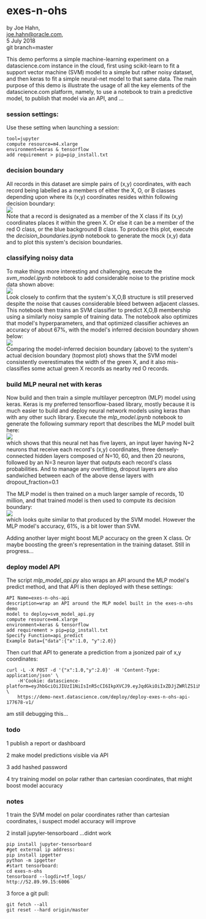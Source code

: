 # exes-n-ohs

by Joe Hahn,<br />
joe.hahn@oracle.com,<br />
5 July 2018<br />
git branch=master

This demo performs a simple machine-learning experiment on a datascience.com instance 
in the cloud, first using scikit-learn to fit a support vector machine (SVM) model
to a simple but rather noisy dataset, and then keras to fit a simple neural-net model
to that same data. The main purpose of this demo is illustrate the usage of all the
key elements of the datascience.com platform, namely, to use a notebook to train a predictive
model, to publish that model via an API, and ...

### session settings:

Use these setting when launching a session:

    tool=jupyter
    compute resource=m4.xlarge
    environment=keras & tensorflow
    add requirement > pip=pip_install.txt


### decision boundary

All records in this dataset are simple pairs of (x,y) coordinates, with each record
being labelled as a members of either the X, O, or B classes depending
upon where its (x,y) coordinates resides within following decision boundary:<br />
![](figs/decision_boundary.png)<br />
Note that a record is designated as a member of the X class if its (x,y) coordinates
places it within the green X. Or else it can be a member of the
red O class, or the blue background B class. To produce this plot, execute the 
_decision_boundaries.ipynb_ notebook to generate the mock (x,y) data and to 
plot this system's decision boundaries.

### classifying noisy data

To make things more interesting and challenging, execute the _svm_model.ipynb_ notebook
to add considerable noise to the pristine mock data shown above:<br />
![](figs/training_data.png)<br />
Look closely to confirm
that the system's X,O,B structure is still preserved despite the noise that
causes considerable bleed between adjacent classes. 
This notebook then trains an SVM classifier to predict
X,O,B membership using a similarly noisy sample of training data. The notebook
also optimizes that model's hyperparameters, and that optimized classifier achieves
an accuracy of about 67%, with the model's inferred decision boundary shown below:<br />
![](figs/svm_decision_boundary.png)<br />
Comparing the model-inferred decision boundary (above) to the system's actual decision
boundary (topmost plot) shows that the SVM model consistently overestimates the width
of the green X, and it also mis-classifies some actual green X records as nearby red O records.

### build MLP neural net with keras

Now build and then train a simple multilayer perceptron (MLP) model using
keras. Keras is my preferred tensorflow-based library, mostly because it is much
easier to build and deploy neural network models using keras than with any
other such library. Execute the _mlp_model.ipynb_ notebook to generate
the following summary report that describes the MLP model built here:<br />
![](figs/mlp_summary.png)<br />
which shows that this neural net has five layers, an input layer having N=2 neurons
that receive each record's (x,y) coordinates, three densely-connected
hidden layers composed of N=10, 60, and then 20 neurons,
followed by an N=3 neuron layer that outputs
each record's class probabilities. And to manage any overfitting, dropout
layers are also sandwiched between each of the above dense layers
with dropout_fraction=0.1

The MLP model is then trained on a much larger sample of records, 10 million,
and that trained  model is then used to compute its decision boundary:<br />
![](figs/mlp_decision_boundary.png)<br />
which looks quite similar to that produced by the SVM model. However the MLP model's
accuracy, 61%, is a bit lower than SVM.

Adding another layer might boost MLP accuracy on the green X class. Or maybe
boosting the green's representation in the training dataset. Still in progress...

### deploy model API

The script _mlp_model_api.py_ also wraps an API around the MLP model's predict method,
and that API is then deployed with these settings:

    API Name=exes-n-ohs-api
    description=wrap an API around the MLP model built in the exes-n-ohs demo
    model to deploy=svm_model_api.py
    compute resource=m4.xlarge
    environment=keras & tensorflow
    add requirement > pip=pip_install.txt
    Specify Function=api_predict
    Example Data={"data":{"x":1.0, "y":2.0}}

Then curl that API to generate a prediction from a jsonized pair of x,y coordinates:

    curl -L -X POST -d '{"x":1.0,"y":2.0}' -H 'Content-Type: application/json' \
        -H'Cookie: datascience-platform=eyJhbGciOiJIUzI1NiIsInR5cCI6IkpXVCJ9.eyJqdGkiOiIxZDJjZWRlZS1iMmZkLTQ3ZmItYTE4Yi03NzFjMmFjM2Y0Y2QiLCJzZXJ2aWNlTmFtZSI6ImRlcGxveS1leGVzLW4tb2hzLWFwaS0xNzc2NzgtdjEiLCJpYXQiOjE1MzE0NDMyNzN9.OS8lwecOLGG3Qpe0yukRi4nrfcD3CclHkH9SEweDGXU' \
        https://demo-next.datascience.com/deploy/deploy-exes-n-ohs-api-177678-v1/

am still debugging this...

### todo

1 publish a report or dashboard

2 make model predictions visible via API

3 add hashed password

4 try training model on polar rather than cartesian coordinates, that might boost
model accuracy

### notes

1 train the SVM model on polar coordinates rather than cartesian coordinates,
i suspect model accuracy will improve

2 install jupyter-tensorboard ...didnt work

    pip install jupyter-tensorboard
    #get external ip address:
    pip install ipgetter
    python -m ipgetter 
    #start tensorboard:
    cd exes-n-ohs
    tensorboard --logdir=tf_logs/
    http://52.89.99.15:6006

3 force a git pull:

    git fetch --all
    git reset --hard origin/master



